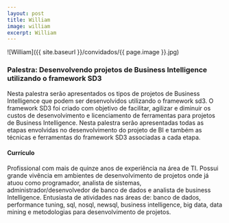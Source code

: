 ```yaml
---
layout: post
title: William
image: william
excerpt: William
---
```

![William]({{ site.baseurl }}/convidados/{{ page.image }}.jpg)

### Palestra: Desenvolvendo projetos de Business Intelligence utilizando o framework SD3

Nesta palestra serão apresentados os tipos de projetos de Business Intelligence que podem ser desenvolvidos utilizando o framework sd3. O framework SD3 foi criado com objetivo de facilitar, agilizar e diminuir os custos de desenvolvimento e licenciamento de ferramentas para projetos de Business Intelligence. Nesta palestra serão apresentadas todas as etapas envolvidas no desenvolvimento do projeto de BI e também as técnicas e ferramentas do framework SD3 associadas a cada etapa.

#### Currículo

Profissional com mais de quinze anos de experiência na área de TI. Possui grande vivência em ambientes de desenvolvimento de projetos onde já atuou como programador, analista de sistemas, administrador/desenvolvedor de banco de dados e analista de business Intelligence.
Entusiasta de atividades nas áreas de: banco de dados, performance tuning, sql, nosql, newsql, business intelligence, big data, data mining e metodologias para desenvolvimento de projetos.
